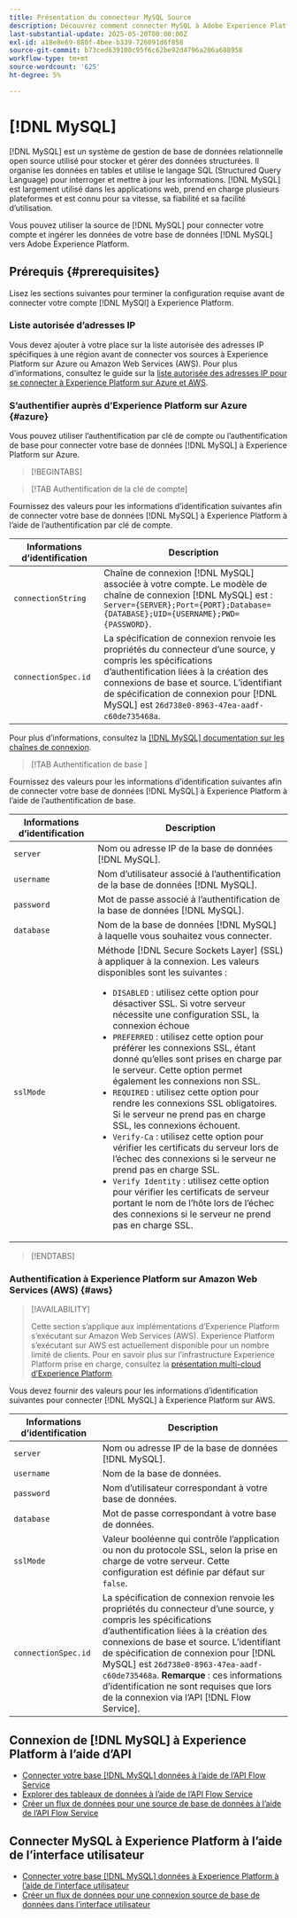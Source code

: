 ```yaml
---
title: Présentation du connecteur MySQL Source
description: Découvrez comment connecter MySQL à Adobe Experience Platform à l’aide d’API ou de l’interface utilisateur.
last-substantial-update: 2025-05-20T00:00:00Z
exl-id: a18e8e69-880f-4bee-b339-726091d6f858
source-git-commit: b73ced639100c95f6c62be92d4796a206a688958
workflow-type: tm+mt
source-wordcount: '625'
ht-degree: 5%

---
```


# [!DNL MySQL]

[!DNL MySQL] est un système de gestion de base de données relationnelle open source utilisé pour stocker et gérer des données structurées. Il organise les données en tables et utilise le langage SQL (Structured Query Language) pour interroger et mettre à jour les informations. [!DNL MySQL] est largement utilisé dans les applications web, prend en charge plusieurs plateformes et est connu pour sa vitesse, sa fiabilité et sa facilité d’utilisation.

Vous pouvez utiliser la source de [!DNL MySQL] pour connecter votre compte et ingérer les données de votre base de données [!DNL MySQL] vers Adobe Experience Platform.

## Prérequis {#prerequisites}

Lisez les sections suivantes pour terminer la configuration requise avant de connecter votre compte [!DNL MySQl] à Experience Platform.

### Liste autorisée d’adresses IP

Vous devez ajouter à votre place sur la liste autorisée des adresses IP spécifiques à une région avant de connecter vos sources à Experience Platform sur Azure ou Amazon Web Services (AWS). Pour plus d’informations, consultez le guide sur la [liste autorisée des adresses IP pour se connecter à Experience Platform sur Azure et AWS](../../ip-address-allow-list.md).

### S’authentifier auprès d’Experience Platform sur Azure {#azure}

Vous pouvez utiliser l’authentification par clé de compte ou l’authentification de base pour connecter votre base de données [!DNL MySQL] à Experience Platform sur Azure.

>[!BEGINTABS]

>[!TAB Authentification de la clé de compte]

Fournissez des valeurs pour les informations d’identification suivantes afin de connecter votre base de données [!DNL MySQL] à Experience Platform à l’aide de l’authentification par clé de compte.

| Informations d’identification | Description |
| --- | --- |
| `connectionString` | Chaîne de connexion [!DNL MySQL] associée à votre compte. Le modèle de chaîne de connexion [!DNL MySQL] est : `Server={SERVER};Port={PORT};Database={DATABASE};UID={USERNAME};PWD={PASSWORD}`. |
| `connectionSpec.id` | La spécification de connexion renvoie les propriétés du connecteur d’une source, y compris les spécifications d’authentification liées à la création des connexions de base et source. L’identifiant de spécification de connexion pour [!DNL MySQL] est `26d738e0-8963-47ea-aadf-c60de735468a`. |

Pour plus d’informations, consultez la [[!DNL MySQL] documentation sur les chaînes de connexion](https://dev.mysql.com/doc/connector-net/en/connector-net-connections-string.html).

>[!TAB  Authentification de base ]

Fournissez des valeurs pour les informations d’identification suivantes afin de connecter votre base de données [!DNL MySQL] à Experience Platform à l’aide de l’authentification de base.

| Informations d’identification | Description |
| --- | --- |
| `server` | Nom ou adresse IP de la base de données [!DNL MySQL]. |
| `username` | Nom d’utilisateur associé à l’authentification de la base de données [!DNL MySQL]. |
| `password` | Mot de passe associé à l’authentification de la base de données [!DNL MySQL]. |
| `database` | Nom de la base de données [!DNL MySQL] à laquelle vous souhaitez vous connecter. |
| `sslMode` | Méthode [!DNL Secure Sockets Layer] (SSL) à appliquer à la connexion. Les valeurs disponibles sont les suivantes : <ul><li>`DISABLED` : utilisez cette option pour désactiver SSL. Si votre serveur nécessite une configuration SSL, la connexion échoue</li><li>`PREFERRED` : utilisez cette option pour préférer les connexions SSL, étant donné qu’elles sont prises en charge par le serveur. Cette option permet également les connexions non SSL.</li><li>`REQUIRED` : utilisez cette option pour rendre les connexions SSL obligatoires. Si le serveur ne prend pas en charge SSL, les connexions échouent.</li><li>`Verify-Ca` : utilisez cette option pour vérifier les certificats du serveur lors de l’échec des connexions si le serveur ne prend pas en charge SSL.</li><li>`Verify Identity` : utilisez cette option pour vérifier les certificats de serveur portant le nom de l’hôte lors de l’échec des connexions si le serveur ne prend pas en charge SSL.</li></ul> |

>[!ENDTABS]

### Authentification à Experience Platform sur Amazon Web Services (AWS) {#aws}

>[!AVAILABILITY]
>
>Cette section s’applique aux implémentations d’Experience Platform s’exécutant sur Amazon Web Services (AWS). Experience Platform s’exécutant sur AWS est actuellement disponible pour un nombre limité de clients. Pour en savoir plus sur l’infrastructure Experience Platform prise en charge, consultez la [présentation multi-cloud d’Experience Platform](../../../landing/multi-cloud.md).

Vous devez fournir des valeurs pour les informations d’identification suivantes pour connecter [!DNL MySQL] à Experience Platform sur AWS.

| Informations d’identification | Description |
| --- | --- |
| `server` | Nom ou adresse IP de la base de données [!DNL MySQL]. |
| `username` | Nom de la base de données. |
| `password` | Nom d’utilisateur correspondant à votre base de données. |
| `database` | Mot de passe correspondant à votre base de données. |
| `sslMode` | Valeur booléenne qui contrôle l’application ou non du protocole SSL, selon la prise en charge de votre serveur. Cette configuration est définie par défaut sur `false`. |
| `connectionSpec.id` | La spécification de connexion renvoie les propriétés du connecteur d’une source, y compris les spécifications d’authentification liées à la création des connexions de base et source. L’identifiant de spécification de connexion pour [!DNL MySQL] est `26d738e0-8963-47ea-aadf-c60de735468a`. **Remarque** : ces informations d’identification ne sont requises que lors de la connexion via l’API [!DNL Flow Service]. |

## Connexion de [!DNL MySQL] à Experience Platform à l’aide d’API

- [Connecter votre base  [!DNL MySQL]  données à l’aide de l’API Flow Service](../../tutorials/api/create/databases/mysql.md)
- [Explorer des tableaux de données à l’aide de l’API Flow Service](../../tutorials/api/explore/tabular.md)
- [Créer un flux de données pour une source de base de données à l’aide de l’API Flow Service](../../tutorials/api/collect/database-nosql.md)

## Connecter MySQL à Experience Platform à l’aide de l’interface utilisateur

- [Connecter votre base  [!DNL MySQL]  données à Experience Platform à l’aide de l’interface utilisateur](../../tutorials/ui/create/databases/mysql.md)
- [Créer un flux de données pour une connexion source de base de données dans l’interface utilisateur](../../tutorials/ui/dataflow/databases.md)
